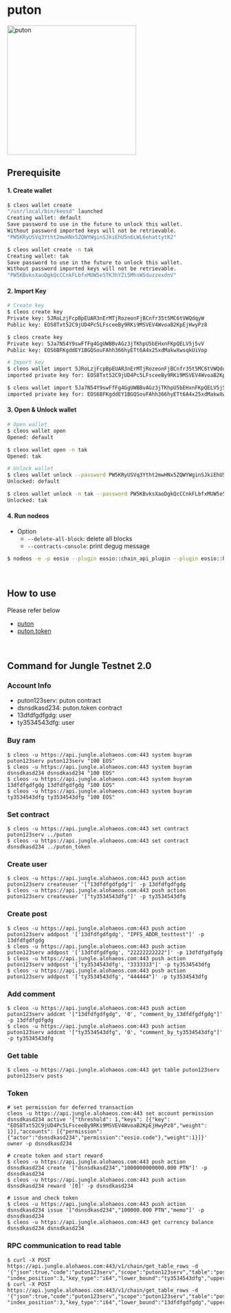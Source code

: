 # puton

  <img alt="puton" title="puton" src="https://user-images.githubusercontent.com/7614353/47765294-a0af7700-dd0c-11e8-9348-511460dd8a38.png" width="300">

<br />

## Prerequisite

#### 1. Create wallet
```sh
$ cleos wallet create
"/usr/local/bin/keosd" launched
Creating wallet: default
Save password to use in the future to unlock this wallet.
Without password imported keys will not be retrievable.
"PW5KRyUSVq3Ytht2mwHNx5ZQWYWginSJkiEhU5n6LWL6ehattytK2"

$ cleos wallet create -n tak
Creating wallet: tak
Save password to use in the future to unlock this wallet.
Without password imported keys will not be retrievable.
"PW5KBvksXaoDgkQcCCnkFLbfxMUW5e5TK3hYZi5MhsW5duzzexdnV"
```

#### 2. Import Key
```sh
# Create key
$ cleos create key
Private key: 5JRoLzjFcpBpEUAR3nErMTjRozeonFjBCnfr35t5MC6tVWQdqyW
Public key: EOS8Txt52C9jUD4Pc5LFsceeBy9RKi9MSVEV4WvoaB2KpEjHwyPz8

$ cleos create key
Private key: 5Ja7N54Y9swFfFg4GgUWBBvAGz3jTKhpU5bEHxnFKpQELV5j5vV
Public key: EOS6BFKgddEY1BGQSouFAhh366hyETt6A4x25xdMakwXwsqkUiVop

# Import key
$ cleos wallet import 5JRoLzjFcpBpEUAR3nErMTjRozeonFjBCnfr35t5MC6tVWQdqyW
imported private key for: EOS8Txt52C9jUD4Pc5LFsceeBy9RKi9MSVEV4WvoaB2KpEjHwyPz8

$ cleos wallet import 5Ja7N54Y9swFfFg4GgUWBBvAGz3jTKhpU5bEHxnFKpQELV5j5vV
imported private key for: EOS6BFKgddEY1BGQSouFAhh366hyETt6A4x25xdMakwXwsqkUiVop
```

#### 3. Open & Unlock wallet
```sh
# Open wallet
$ cleos wallet open 
Opened: default

$ cleos wallet open -n tak
Opened: tak

# Unlock wallet
$ cleos wallet unlock --password PW5KRyUSVq3Ytht2mwHNx5ZQWYWginSJkiEhU5n6LWL6ehattytK2
Unlocked: default

$ cleos wallet unlock -n tak --password PW5KBvksXaoDgkQcCCnkFLbfxMUW5e5TK3hYZi5MhsW5duzzexdnV
Unlocked: tak
```

#### 4. Run nodeos
- Option
  - ```--delete-all-block```: delete all blocks
  - ```--contracts-console```: print degug message

```sh
$ nodeos -e -p eosio --plugin eosio::chain_api_plugin --plugin eosio::history_api_plugin --delete-all-block --contracts-console
```

<br />

## How to use
Please refer below

- [puton](https://github.com/failnicely/puton_contract/blob/develop/puton/README.md)
- [puton.token](https://github.com/failnicely/puton_contract/blob/develop/puton_token/README.md) 

<br />

## Command for Jungle Testnet 2.0 

### Account Info
- puton123serv: puton contract
- dsnsdkasd234: puton.token contract
- 13dfdfgdfgdg: user
- ty3534543dfg: user

### Buy ram

```
$ cleos -u https://api.jungle.alohaeos.com:443 system buyram puton123serv puton123serv "100 EOS"
$ cleos -u https://api.jungle.alohaeos.com:443 system buyram dsnsdkasd234 dsnsdkasd234 "100 EOS"
$ cleos -u https://api.jungle.alohaeos.com:443 system buyram 13dfdfgdfgdg 13dfdfgdfgdg "100 EOS"
$ cleos -u https://api.jungle.alohaeos.com:443 system buyram ty3534543dfg ty3534543dfg "100 EOS"
```

### Set contract

```
$ cleos -u https://api.jungle.alohaeos.com:443 set contract puton123serv ../puton
$ cleos -u https://api.jungle.alohaeos.com:443 set contract dsnsdkasd234 ../puton_token
```

### Create user

```
$ cleos -u https://api.jungle.alohaeos.com:443 push action puton123serv createuser '["13dfdfgdfgdg"]' -p 13dfdfgdfgdg
$ cleos -u https://api.jungle.alohaeos.com:443 push action puton123serv createuser '["ty3534543dfg"]' -p ty3534543dfg
```

### Create post
```
$ cleos -u https://api.jungle.alohaeos.com:443 push action puton123serv addpost '['13dfdfgdfgdg', "IPFS_ADDR_testtest"]' -p 13dfdfgdfgdg
$ cleos -u https://api.jungle.alohaeos.com:443 push action puton123serv addpost '['13dfdfgdfgdg', "22222222222"]' -p 13dfdfgdfgdg
$ cleos -u https://api.jungle.alohaeos.com:443 push action puton123serv addpost '['ty3534543dfg', "3333333"]' -p ty3534543dfg
$ cleos -u https://api.jungle.alohaeos.com:443 push action puton123serv addpost '['ty3534543dfg', "444444"]' -p ty3534543dfg
```

### Add comment

```
$ cleos -u https://api.jungle.alohaeos.com:443 push action puton123serv addcmt '["13dfdfgdfgdg", '0', "comment_by_13dfdfgdfgdg"]' -p 13dfdfgdfgdg
$ cleos -u https://api.jungle.alohaeos.com:443 push action puton123serv addcmt '["ty3534543dfg", '0', "comment_by_ty3534543dfg"]' -p ty3534543dfg
```

### Get table

```
$ cleos -u https://api.jungle.alohaeos.com:443 get table puton123serv puton123serv posts
```

### Token

```
# set permission for deferred transaction
cleos -u https://api.jungle.alohaeos.com:443 set account permission dsnsdkasd234 active '{"threshold": 1,"keys": [{"key": "EOS8Txt52C9jUD4Pc5LFsceeBy9RKi9MSVEV4WvoaB2KpEjHwyPz8","weight": 1}],"accounts": [{"permission":{"actor":"dsnsdkasd234","permission":"eosio.code"},"weight":1}]}' owner -p dsnsdkasd234

# create token and start reward 
$ cleos -u https://api.jungle.alohaeos.com:443 push action dsnsdkasd234 create '["dsnsdkasd234","1000000000000.000 PTN"]' -p dsnsdkasd234
$ cleos -u https://api.jungle.alohaeos.com:443 push action dsnsdkasd234 reward '[0]' -p dsnsdkasd234

# issue and check token
$ cleos -u https://api.jungle.alohaeos.com:443 push action dsnsdkasd234 issue '["dsnsdkasd234","100000.000 PTN","memo"]' -p dsnsdkasd234
$ cleos -u https://api.jungle.alohaeos.com:443 get currency balance dsnsdkasd234 dsnsdkasd234
```

### RPC communication to read table

```
$ curl -X POST https://api.jungle.alohaeos.com:443/v1/chain/get_table_rows -d '{"json":true,"code":"puton123serv","scope":"puton123serv","table":"posts", "index_position":3,"key_type":"i64","lower_bound":"ty3534543dfg","upper_bound":"ty3534543dfg"}'
$ curl -X POST https://api.jungle.alohaeos.com:443/v1/chain/get_table_rows -d '{"json":true,"code":"puton123serv","scope":"puton123serv","table":"posts", "index_position":3,"key_type":"i64","lower_bound":"13dfdfgdfgdg","upper_bound":"13dfdfgdfgdg"}'
```
